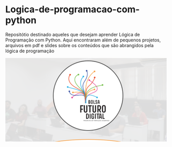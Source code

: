 # Logica-de-programacao-com-python
Repositótio destinado aqueles que desejam aprender Lógica de Programação com Python. Aqui encontraram além de pequenos projetos, arquivos em pdf e slides sobre os conteúdos que são abrangidos pela lógica de programação

![Logica-de-programacao-com-python](https://github.com/Patricia17991/Logica-de-programacao-com-python/blob/main/Arquivos/Captura%20de%20Tela%20(1519).png?raw=true)
